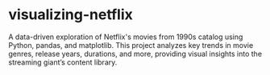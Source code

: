 # visualizing-netflix
A data-driven exploration of Netflix's movies from 1990s catalog using Python, pandas, and matplotlib. This project analyzes key trends in movie genres, release years, durations, and more, providing visual insights into the streaming giant’s content library.
